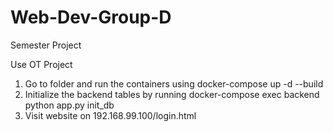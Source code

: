 # Web-Dev-Group-D
Semester Project


Use OT Project
1. Go to folder and run the containers using docker-compose up -d --build
2. Initialize the backend tables by running docker-compose exec backend python app.py init_db
3. Visit website on 192.168.99.100/login.html
